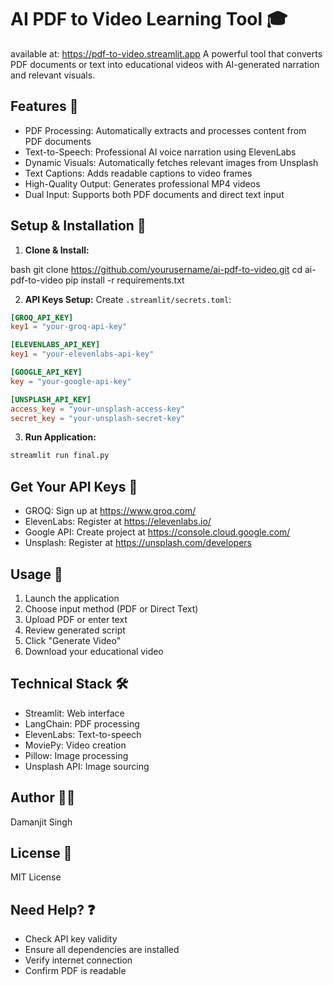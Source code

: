 # AI PDF to Video Learning Tool 🎓
available at: https://pdf-to-video.streamlit.app
A powerful tool that converts PDF documents or text into educational videos with AI-generated narration and relevant visuals.

## Features 🌟
- PDF Processing: Automatically extracts and processes content from PDF documents
- Text-to-Speech: Professional AI voice narration using ElevenLabs
- Dynamic Visuals: Automatically fetches relevant images from Unsplash
- Text Captions: Adds readable captions to video frames
- High-Quality Output: Generates professional MP4 videos
- Dual Input: Supports both PDF documents and direct text input

## Setup & Installation 🚀

1. **Clone & Install:**

bash
git clone https://github.com/yourusername/ai-pdf-to-video.git
cd ai-pdf-to-video
pip install -r requirements.txt

2. **API Keys Setup:**
Create `.streamlit/secrets.toml`:

```toml
[GROQ_API_KEY]
key1 = "your-groq-api-key"

[ELEVENLABS_API_KEY]
key1 = "your-elevenlabs-api-key"

[GOOGLE_API_KEY]
key = "your-google-api-key"

[UNSPLASH_API_KEY]
access_key = "your-unsplash-access-key"
secret_key = "your-unsplash-secret-key"
```

3. **Run Application:**
```bash
streamlit run final.py
```


## Get Your API Keys 🔑
- GROQ: Sign up at https://www.groq.com/
- ElevenLabs: Register at https://elevenlabs.io/
- Google API: Create project at https://console.cloud.google.com/
- Unsplash: Register at https://unsplash.com/developers

## Usage 📝
1. Launch the application
2. Choose input method (PDF or Direct Text)
3. Upload PDF or enter text
4. Review generated script
5. Click "Generate Video"
6. Download your educational video

## Technical Stack 🛠️
- Streamlit: Web interface
- LangChain: PDF processing
- ElevenLabs: Text-to-speech
- MoviePy: Video creation
- Pillow: Image processing
- Unsplash API: Image sourcing

## Author 👨‍💻
Damanjit Singh

## License 📄
MIT License

## Need Help? ❓
- Check API key validity
- Ensure all dependencies are installed
- Verify internet connection
- Confirm PDF is readable
